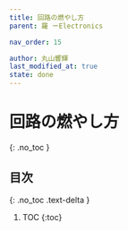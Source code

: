 ```yaml
---
title: 回路の燃やし方
parent: 羅 ーElectronics

nav_order: 15

author: 丸山響輝
last_modified_at: true
state: done
---
```


# **回路の燃やし方**
{: .no_toc }

## 目次
{: .no_toc .text-delta }

1. TOC
{:toc}